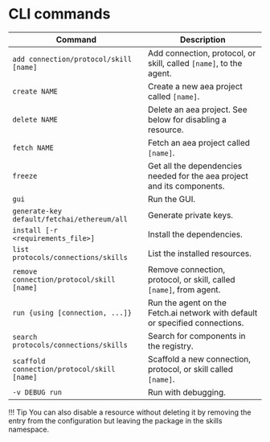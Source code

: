 # CLI commands


Command  | Description
---------| -----------------------------------------------------------------
`add connection/protocol/skill [name]`  | Add connection, protocol, or skill, called `[name]`, to the agent.
`create NAME` | Create a new aea project called `[name]`.
`delete NAME`  | Delete an aea project. See below for disabling a resource.
`fetch NAME`   | Fetch an aea project called `[name]`.
`freeze`  | Get all the dependencies needed for the aea project and its components.
`gui`  | Run the GUI.
`generate-key default/fetchai/ethereum/all`  | Generate private keys.
`install [-r <requirements_file>]` | Install the dependencies.
`list protocols/connections/skills` |   List the installed resources.
`remove connection/protocol/skill [name]` | Remove connection, protocol, or skill, called `[name]`, from agent.
`run {using [connection, ...]}`  | Run the agent on the Fetch.ai network with default or specified connections.
`search protocols/connections/skills` | Search for components in the registry.
`scaffold connection/protocol/skill [name]`  | Scaffold a new connection, protocol, or skill called `[name]`.
`-v DEBUG run` | Run with debugging.

<!-- 
Command  | Description
---------| -----------------------------------------------------------------
`create [name]` | Create a new aea project.
`fetch [name]`   | Fetch an aea project.
`scaffold connection/protocol/skill [name]`  | Scaffold a new connection, protocol, or skill.
`publish agent/connection/protocol/skill [name]` | Publish agent, connection, protocol, or skill called `[name]`.
`add connection/protocol/skill [name]`  | Add connection, protocol, or skill to agent.
`remove connection/protocol/skill [name]` | Remove connection, protocol, or skill from agent.
`install [-r <requirements_file>]` | Install the dependencies.
`list protocols/connections/skills` |   List the installed resources.
`search protocols/connections/skills` | Search for components in the registry.
`run {using [connection, ...]}`  | Run the agent on the Fetch.ai network with default or specified connections.
`-v DEBUG run` | Run with debugging.
`deploy {using [connection, ...]}`  | Deploy the agent to a server and run it on the Fetch.ai network with default or specified connections.
`delete [name]`  | Delete an aea project called `[name]`. See below for disabling a resource.

 -->

!!!	Tip
	You can also disable a resource without deleting it by removing the entry from the configuration but leaving the package in the skills namespace.



<br />